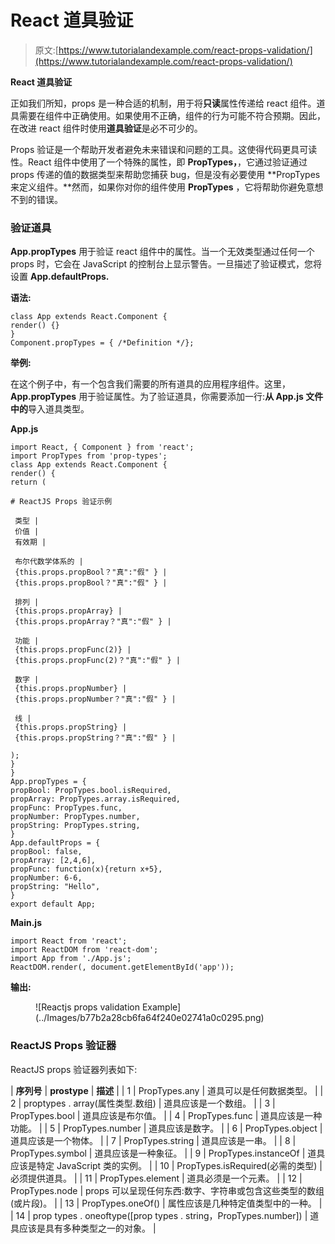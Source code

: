 # React 道具验证

> 原文:[https://www.tutorialandexample.com/react-props-validation/](https://www.tutorialandexample.com/react-props-validation/)

**React 道具验证**

正如我们所知，props 是一种合适的机制，用于将**只读**属性传递给 react 组件。道具需要在组件中正确使用。如果使用不正确，组件的行为可能不符合预期。因此，在改进 react 组件时使用**道具验证**是必不可少的。

Props 验证是一个帮助开发者避免未来错误和问题的工具。这使得代码更具可读性。React 组件中使用了一个特殊的属性，即 **PropTypes，**，它通过验证通过 props 传递的值的数据类型来帮助您捕获 bug，但是没有必要使用 **PropTypes 来定义组件。**然而，如果你对你的组件使用 **PropTypes** ，它将帮助你避免意想不到的错误。

### 验证道具

**App.propTypes** 用于验证 react 组件中的属性。当一个无效类型通过任何一个 props 时，它会在 JavaScript 的控制台上显示警告。一旦描述了验证模式，您将设置 **App.defaultProps.**

**语法:**

```
class App extends React.Component {
render() {}
} 
Component.propTypes = { /*Definition */};
```

**举例:**

在这个例子中，有一个包含我们需要的所有道具的应用程序组件。这里， **App.propTypes** 用于验证属性。为了验证道具，你需要添加一行:**从 **App.js** 文件中的**导入道具类型。

**App.js**

```
import React, { Component } from 'react'; 
import PropTypes from 'prop-types'; 
class App extends React.Component { 
render() { 
return ( 

# ReactJS Props 验证示例

 类型 |
 价值 |
 有效期 |

 布尔代数学体系的 |
 {this.props.propBool？"真":"假" } |
 {this.props.propBool？"真":"假" } |

 排列 |
 {this.props.propArray} |
 {this.props.propArray？"真":"假" } |

 功能 |
 {this.props.propFunc(2)} |
 {this.props.propFunc(2)？"真":"假" } |

 数字 |
 {this.props.propNumber} |
 {this.props.propNumber？"真":"假" } |

 线 |
 {this.props.propString} |
 {this.props.propString？"真":"假" } |

); 
} 
}
App.propTypes = { 
propBool: PropTypes.bool.isRequired,
propArray: PropTypes.array.isRequired, 
propFunc: PropTypes.func, 
propNumber: PropTypes.number, 
propString: PropTypes.string, 
} 
App.defaultProps = { 
propBool: false,
propArray: [2,4,6], 
propFunc: function(x){return x+5}, 
propNumber: 6-6, 
propString: "Hello", 
} 
export default App;
```

**Main.js**

```
import React from 'react'; 
import ReactDOM from 'react-dom'; 
import App from './App.js'; 
ReactDOM.render(, document.getElementById('app')); 
```

**输出:**

<figure class="aligncenter">![Reactjs props validation Example](../Images/b77b2a28cb6fa64f240e02741a0c0295.png)</figure>

### ReactJS Props 验证器

ReactJS props 验证器列表如下:

| **序列号** | **prostype** | **描述** |
| 1 | PropTypes.any | 道具可以是任何数据类型。 |
| 2 | proptypes . array(属性类型.数组) | 道具应该是一个数组。 |
| 3 | PropTypes.bool | 道具应该是布尔值。 |
| 4 | PropTypes.func | 道具应该是一种功能。 |
| 5 | PropTypes.number | 道具应该是数字。 |
| 6 | PropTypes.object | 道具应该是一个物体。 |
| 7 | PropTypes.string | 道具应该是一串。 |
| 8 | PropTypes.symbol | 道具应该是一种象征。 |
| 9 | PropTypes.instanceOf | 道具应该是特定 JavaScript 类的实例。 |
| 10 | PropTypes.isRequired(必需的类型) | 必须提供道具。 |
| 11 | PropTypes.element | 道具必须是一个元素。 |
| 12 | PropTypes.node | props 可以呈现任何东西:数字、字符串或包含这些类型的数组(或片段)。 |
| 13 | PropTypes.oneOf() | 属性应该是几种特定值类型中的一种。 |
| 14 | prop types . oneoftype([prop types . string，PropTypes.number]) | 道具应该是具有多种类型之一的对象。 |